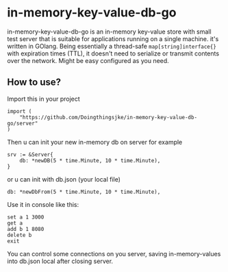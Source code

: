 # in-memory-key-value-db-go

in-memory-key-value-db-go is an in-memory key-value store with small test server that is suitable for applications running on a single machine. it's written in GOlang. Being essentially a thread-safe `map[string]interface{}` with expiration times (TTL), it doesn't need to serialize or transmit contents over the network. Might be easy configured as you need. 

## How to use?

Import this in your project

	import (
		"https://github.com/Doingthingsjke/in-memory-key-value-db-go/server"
	)

Then u can init your new in-memory db on server for example

	srv := &Server{
		db: *newDB(5 * time.Minute, 10 * time.Minute),
	}

or u can init with db.json (your local file)

	db: *newDbFrom(5 * time.Minute, 10 * time.Minute),

Use it in console like this:

	set a 1 3000
	get a
	add b 1 8080
	delete b
	exit

You can control some connections on you server, saving in-memory-values into db.json local after closing server.
